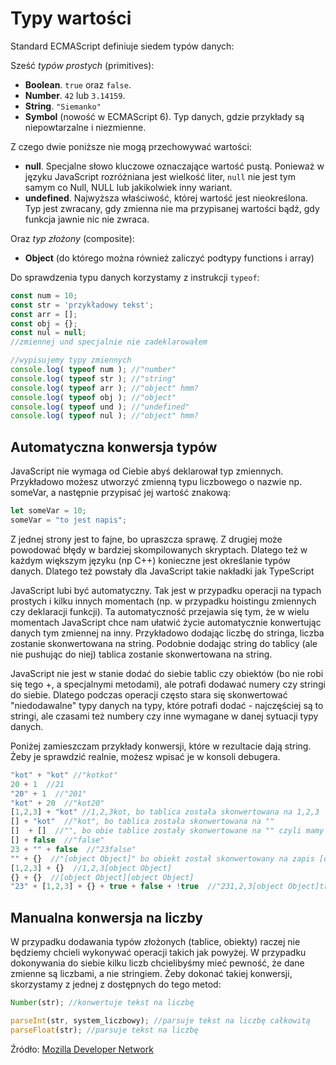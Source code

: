# Typy wartości

Standard ECMAScript definiuje siedem typów danych:

Sześć *typów prostych* (primitives):

- **Boolean**. `true` oraz `false`.
- **Number**. `42` lub `3.14159`.
- **String**. `"Siemanko"`
- **Symbol** (nowość w ECMAScript 6). Typ danych, gdzie przykłady
    są niepowtarzalne i niezmienne.

Z czego dwie poniższe nie mogą przechowywać wartości:

- **null**. Specjalne słowo kluczowe oznaczające wartość pustą.
    Ponieważ w języku JavaScript rozróżniana jest wielkość liter,
    `null` nie jest tym samym co Null, NULL lub jakikolwiek inny wariant.
- **undefined**. Najwyższa właściwość, której wartość jest nieokreślona. 
    Typ jest zwracany, gdy zmienna nie ma przypisanej wartości bądź, 
    gdy funkcja jawnie nic nie zwraca.

Oraz *typ złożony* (composite):

- **Object** (do którego można również zaliczyć podtypy functions i array)

Do sprawdzenia typu danych korzystamy z instrukcji `typeof`:

```js
const num = 10;
const str = 'przykładowy tekst';
const arr = [];
const obj = {};
const nul = null;
//zmiennej und specjalnie nie zadeklarowałem

//wypisujemy typy zmiennych
console.log( typeof num ); //"number"
console.log( typeof str ); //"string"
console.log( typeof arr ); //"object" hmm?
console.log( typeof obj ); //"object"
console.log( typeof und ); //"undefined"
console.log( typeof nul ); //"object" hmm?
```

## Automatyczna konwersja typów

JavaScript nie wymaga od Ciebie abyś deklarował typ zmiennych. Przykładowo możesz
utworzyć zmienną typu liczbowego o nazwie np. someVar, a następnie przypisać
jej wartość znakową:

```js
let someVar = 10;
someVar = "to jest napis";
```

Z jednej strony jest to fajne, bo upraszcza sprawę. Z drugiej może powodować błędy w bardziej skompilowanych skryptach. Dlatego też w każdym większym języku (np C++) konieczne jest określanie typów danych. Dlatego też powstały dla JavaScript takie nakładki jak TypeScript

JavaScript lubi być automatyczny. Tak jest w przypadku operacji na typach prostych i kilku innych momentach (np. w przypadku hoistingu zmiennych czy deklaracji funkcji).
Ta automatyczność przejawia się tym, że w wielu momentach JavaScript chce nam ułatwić życie automatycznie konwertując danych tym zmiennej na inny. Przykładowo dodając liczbę do stringa, liczba zostanie skonwertowana na string. Podobnie dodając string do tablicy (ale nie pushując do niej) tablica zostanie skonwertowana na string.

JavaScript nie jest w stanie dodać do siebie tablic czy obiektów (bo nie robi się tego +, a specjalnymi metodami), ale potrafi dodawać numery czy stringi do siebie. Dlatego podczas operacji często stara się skonwertować "niedodawalne" typy danych na typy, które potrafi dodać - najczęściej są to stringi, ale czasami też numbery czy inne wymagane w danej sytuacji typy danych.

Poniżej zamieszczam przykłady konwersji, które w rezultacie dają string. Żeby je sprawdzić realnie, możesz wpisać je w konsoli debugera.

```js
"kot" + "kot" //"kotkot"
20 + 1  //21
"20" + 1  //"201"
"kot" + 20  //"kot20"
[1,2,3] + "kot" //1,2,3kot, bo tablica została skonwertowana na 1,2,3
[] + "kot"  //"kot", bo tablica została skonwertowana na ""
[]  + []  //"", bo obie tablice zostały skonwertowane na "" czyli mamy "" + ""
[] + false  //"false"
23 + "" + false  //"23false"
"" + {}  //"[object Object]" bo obiekt został skonwertowany na zapis [object Object]
[1,2,3] + {}  //1,2,3[object Object]
{} + {}  //[object Object][object Object]
"23" + [1,2,3] + {} + true + false + !true  //"231,2,3[object Object]truefalsefalse"
```

## Manualna konwersja na liczby

W przypadku dodawania typów złożonych (tablice, obiekty) raczej nie będziemy chcieli wykonywać operacji takich jak powyżej.
W przypadku dokonywania do siebie kilku liczb chcielibyśmy mieć pewność, że dane zmienne są liczbami, a nie stringiem.
Żeby dokonać takiej konwersji, skorzystamy z jednej z dostępnych do tego metod:

```js
Number(str); //konwertuje tekst na liczbę

parseInt(str, system_liczbowy); //parsuje tekst na liczbę całkowitą
parseFloat(str); //parsuje tekst na liczbę
```

Źródło: [Mozilla Developer Network](https://developer.mozilla.org)
